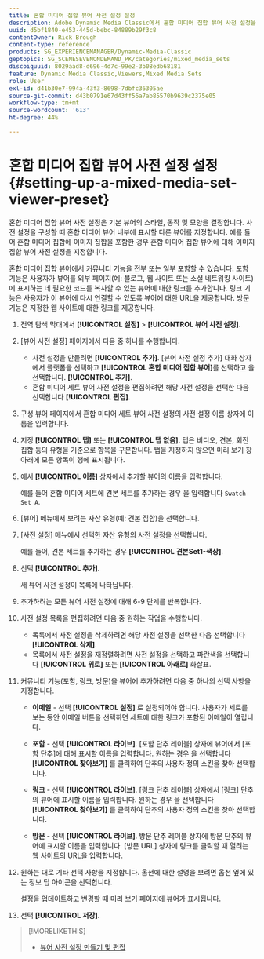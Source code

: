 ```yaml
---
title: 혼합 미디어 집합 뷰어 사전 설정 설정
description: Adobe Dynamic Media Classic에서 혼합 미디어 집합 뷰어 사전 설정을 설정하는 방법을 알아봅니다.
uuid: d5bf1840-e453-445d-bebc-84889b29f3c8
contentOwner: Rick Brough
content-type: reference
products: SG_EXPERIENCEMANAGER/Dynamic-Media-Classic
geptopics: SG_SCENESEVENONDEMAND_PK/categories/mixed_media_sets
discoiquuid: 8029aad8-d696-4d7c-99e2-3b08edb68181
feature: Dynamic Media Classic,Viewers,Mixed Media Sets
role: User
exl-id: d41b30e7-994a-43f3-8698-7dbfc36305ae
source-git-commit: d43b0791e67d43ff56a7ab85570b9639c2375e05
workflow-type: tm+mt
source-wordcount: '613'
ht-degree: 44%

---
```


# 혼합 미디어 집합 뷰어 사전 설정 설정{#setting-up-a-mixed-media-set-viewer-preset}

혼합 미디어 집합 뷰어 사전 설정은 기본 뷰어의 스타일, 동작 및 모양을 결정합니다. 사전 설정을 구성할 때 혼합 미디어 뷰어 내부에 표시할 다른 뷰어를 지정합니다. 예를 들어 혼합 미디어 집합에 이미지 집합을 포함한 경우 혼합 미디어 집합 뷰어에 대해 이미지 집합 뷰어 사전 설정을 지정합니다.

혼합 미디어 집합 뷰어에서 커뮤니티 기능을 전부 또는 일부 포함할 수 있습니다. 포함 기능은 사용자가 뷰어를 외부 페이지(예: 블로그, 웹 사이트 또는 소셜 네트워킹 사이트)에 표시하는 데 필요한 코드를 복사할 수 있는 뷰어에 대한 링크를 추가합니다. 링크 기능은 사용자가 이 뷰어에 다시 연결할 수 있도록 뷰어에 대한 URL을 제공합니다. 방문 기능은 지정한 웹 사이트에 대한 링크를 제공합니다.

1. 전역 탐색 막대에서 **[!UICONTROL 설정]** > **[!UICONTROL 뷰어 사전 설정]**.
1. [뷰어 사전 설정] 페이지에서 다음 중 하나를 수행합니다.

   * 사전 설정을 만들려면 **[!UICONTROL 추가]**. [뷰어 사전 설정 추가] 대화 상자에서 플랫폼을 선택하고 **[!UICONTROL 혼합 미디어 집합 뷰어]**&#x200B;를 선택하고 을 선택합니다. **[!UICONTROL 추가]**.
   * 혼합 미디어 세트 뷰어 사전 설정을 편집하려면 해당 사전 설정을 선택한 다음 선택합니다 **[!UICONTROL 편집]**.

1. 구성 뷰어 페이지에서 혼합 미디어 세트 뷰어 사전 설정의 사전 설정 이름 상자에 이름을 입력합니다.
1. 지정 **[!UICONTROL 탭]** 또는 **[!UICONTROL 탭 없음]**. 탭은 비디오, 견본, 회전 집합 등의 유형을 기준으로 항목을 구분합니다. 탭을 지정하지 않으면 미리 보기 창 아래에 모든 항목이 행에 표시됩니다.
1. 에서 **[!UICONTROL 이름]** 상자에서 추가할 뷰어의 이름을 입력합니다.

   예를 들어 혼합 미디어 세트에 견본 세트를 추가하는 경우 을 입력합니다 `Swatch Set A`.

1. [뷰어] 메뉴에서 보려는 자산 유형(예: 견본 집합)을 선택합니다.
1. [사전 설정] 메뉴에서 선택한 자산 유형의 사전 설정을 선택합니다.

   예를 들어, 견본 세트를 추가하는 경우 **[!UICONTROL 견본Set1-색상]**.

1. 선택 **[!UICONTROL 추가]**.

   새 뷰어 사전 설정이 목록에 나타납니다.

1. 추가하려는 모든 뷰어 사전 설정에 대해 6-9 단계를 반복합니다.
1. 사전 설정 목록을 편집하려면 다음 중 원하는 작업을 수행합니다.

   * 목록에서 사전 설정을 삭제하려면 해당 사전 설정을 선택한 다음 선택합니다 **[!UICONTROL 삭제]**.
   * 목록에서 사전 설정을 재정렬하려면 사전 설정을 선택하고 파란색을 선택합니다 **[!UICONTROL 위로]** 또는 **[!UICONTROL 아래로]** 화살표.

1. 커뮤니티 기능(포함, 링크, 방문)을 뷰어에 추가하려면 다음 중 하나의 선택 사항을 지정합니다.

   * **이메일** - 선택 **[!UICONTROL 설정]** 로 설정되어야 합니다. 사용자가 세트를 보는 동안 이메일 버튼을 선택하면 세트에 대한 링크가 포함된 이메일이 열립니다.

   * **포함** - 선택 **[!UICONTROL 라이브]**. [포함 단추 레이블] 상자에 뷰어에서 [포함 단추]에 대해 표시할 이름을 입력합니다. 원하는 경우 을 선택합니다 **[!UICONTROL 찾아보기]** 를 클릭하여 단추의 사용자 정의 스킨을 찾아 선택합니다.

   * **링크** - 선택 **[!UICONTROL 라이브]**. [링크 단추 레이블] 상자에서 [링크] 단추의 뷰어에 표시할 이름을 입력합니다. 원하는 경우 을 선택합니다 **[!UICONTROL 찾아보기]** 를 클릭하여 단추의 사용자 정의 스킨을 찾아 선택합니다.

   * **방문** - 선택 **[!UICONTROL 라이브]**. 방문 단추 레이블 상자에 방문 단추의 뷰어에 표시할 이름을 입력합니다. [방문 URL] 상자에 링크를 클릭할 때 열려는 웹 사이트의 URL을 입력합니다.

1. 원하는 대로 기타 선택 사항을 지정합니다. 옵션에 대한 설명을 보려면 옵션 옆에 있는 정보 팁 아이콘을 선택합니다.

   설정을 업데이트하고 변경할 때 미리 보기 페이지에 뷰어가 표시됩니다.

1. 선택 **[!UICONTROL 저장]**.

>[!MORELIKETHIS]
>
>* [뷰어 사전 설정 만들기 및 편집](application-setup.md#adding_and_editing_viewer_presets)

